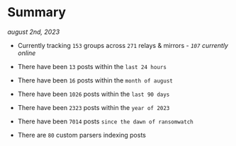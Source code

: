 
# Summary
_august 2nd, 2023_

- Currently tracking `153` groups across `271` relays & mirrors - _`107` currently online_

- There have been `13` posts within the `last 24 hours`

- There have been `16` posts within the `month of august`

- There have been `1026` posts within the `last 90 days`

- There have been `2323` posts within the `year of 2023`

- There have been `7014` posts `since the dawn of ransomwatch`

- There are `80` custom parsers indexing posts
